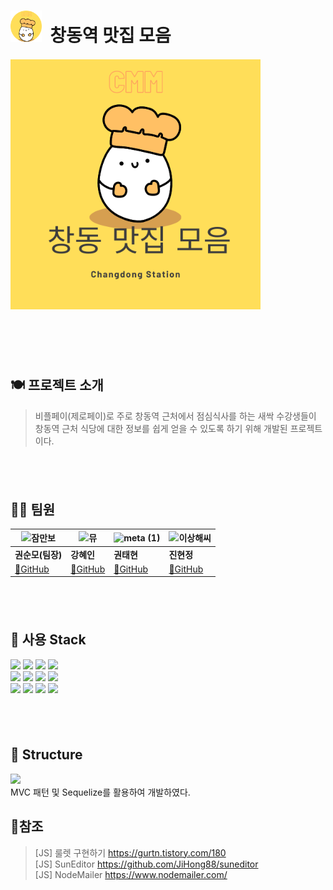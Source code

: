 # <img src="https://github.com/Soonmo97/CMM/blob/develop/static/images/CMM-circle.png?raw=true" width="50" height="50" /> &nbsp;창동역 맛집 모음
#### <img src="https://github.com/Soonmo97/CMM/blob/develop/static/images/CMM.png?raw=true" width="400" height="400" />
# <br />

## 🍽️ 프로젝트 소개
> 비플페이(제로페이)로 주로 창동역 근처에서 점심식사를 하는 새싹 수강생들이 창동역 근처 식당에 대한 정보를 쉽게 얻을 수 있도록 하기 위해 개발된 프로젝트이다.
## <br />

## 🏃‍♀️ 팀원
|![잠만보](https://github.com/Soonmo97/CMM/assets/133750746/e7610166-dfe9-442f-8a0f-9fd052ccd389)|![뮤](https://github.com/Soonmo97/CMM/assets/133750746/5f7c20f1-77ae-41b4-9837-a198d4fc527e)|![meta (1)](https://github.com/Soonmo97/CMM/assets/133750746/339acfa4-0760-48a9-96f2-7e2b8d1a1c45)|![이상해씨](https://github.com/Soonmo97/CMM/assets/133750746/7aa30615-e9ac-4acf-8be5-875b4d812765)|
|---|---|---|---|
|<b>권순모(팀장)</b>|<b>강혜인</b>|<b>권태현</b>|<b>진현정</b>|
|<a href="https://github.com/Soonmo97">🔗GitHub</a>|<a href="https://github.com/hyein310">🔗GitHub</a>|<a href="https://github.com/Matryoshkaaaa">🔗GitHub</a>|<a href="https://github.com/HJ17J">🔗GitHub</a>|
## <br />

## 🔧 사용 Stack
<img src="https://img.shields.io/badge/html5-E34F26?style=for-the-badge&logo=html5&logoColor=white"> <img src="https://img.shields.io/badge/css-1572B6?style=for-the-badge&logo=css3&logoColor=white">
<img src="https://img.shields.io/badge/javascript-F7DF1E?style=for-the-badge&logo=javascript&logoColor=black"> <img src="https://img.shields.io/badge/jquery-0769AD?style=for-the-badge&logo=jquery&logoColor=white">
<br />
<img src="https://img.shields.io/badge/mysql-4479A1?style=for-the-badge&logo=mysql&logoColor=white"> <img src="https://img.shields.io/badge/node.js-339933?style=for-the-badge&logo=Node.js&logoColor=white"> <img src="https://img.shields.io/badge/express-000000?style=for-the-badge&logo=express&logoColor=white"> <img src="https://img.shields.io/badge/bootstrap-7952B3?style=for-the-badge&logo=bootstrap&logoColor=white">
<br />
<img src="https://img.shields.io/badge/linux-FCC624?style=for-the-badge&logo=linux&logoColor=black"> <img src="https://img.shields.io/badge/github-181717?style=for-the-badge&logo=github&logoColor=white"> <img src="https://img.shields.io/badge/git-F05032?style=for-the-badge&logo=git&logoColor=white"> <img src="https://img.shields.io/badge/fontawesome-339AF0?style=for-the-badge&logo=fontawesome&logoColor=white">
## <br />

## 📁 Structure
<img src="https://github.com/Soonmo97/CMM/assets/133750746/e9df834f-da34-4648-9981-b788d9110dce" width="300"><br />
MVC 패턴 및 Sequelize를 활용하여 개발하였다.
<br />

## 📑참조
> [JS] 룰렛 구현하기 https://gurtn.tistory.com/180 <br />
> [JS] SunEditor https://github.com/JiHong88/suneditor <br />
> [JS] NodeMailer https://www.nodemailer.com/


